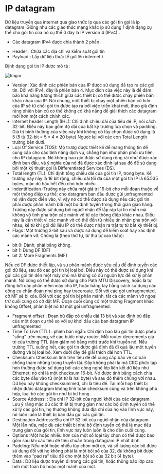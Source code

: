 # IP datagram 

Dữ liệu truyền qua internet qua giao thức Ip qua các gói tin gọi là ip datagram .Giống như các giao thức mạng khác ip sử dụng 1
định dạng cụ thể cho gói tin của nó cụ thể ở đây là IP version 4 (IPv4) .

- Các datagram IPv4 được chia thành 2 phần :
<ul>
<li> Header : Chứa các địa chỉ và kiểm soát gói tin
<li> Payload : Lấy dữ liệu thực tế gửi lên internet /
</ul>

Định dạng gói tin IP được mô tả :

![Imgur](http://i.imgur.com/EQF7SUJ.jpg)

- Version: Xác định các phiên bản của IP được sử dụng để tạo ra các gói tin. Đối với IPv4, đây là phiên bản 4. Mục đích của
việc này là để đảm bảo khả năng tương thích giữa các thiết bị có thể được chạy phiên bản khác nhau của IP. Nói chung, một 
thiết bị chạy một phiên bản cũ hơn của IP sẽ từ chối gói tin được tạo ra bởi việc triển khai mới, theo giả định rằng phiên bản 
cũ có thể không có khả năng để giải thích các datagram mới hơn một cách chính xác.
- Internet header Length (IHL): Chỉ định chiều dài của tiêu đề IP, nói cách 32-bit. Điều này bao gồm độ dài của bất kỳ trường
lựa chọn và padding. Giá trị bình thường của việc này khi không có tùy chọn được sử dụng là 5 (5 từ 32-bit = 5 * 4 = 20 byte)
Ngược lại với các con Total Length trường bên dưới.
- Loại Of Service (TOS): Mộ trươg được thiết kế để mang thông tin để cung cấp cho các tính năng dịch vụ, chẳng hạn như phân
phối ưu tiên, cho IP datagram. Nó không bao giờ được sử dụng rộng rãi như được xác định ban đầu, và ý nghĩa của nó đã được xác 
định lại sau đó để sử dụng bởi một kỹ thuật gọi là Differentiated Services (DS).
- Total length (TL): Chỉ định tổng chiều dài của gói tin IP, trong byte. Kể trường này này là 16 bit rộng, chiều dài tối đa 
của một gói tin IP là 65.535 bytes, mặc dù hầu hết đều ​​nhỏ hơn nhiều.
- Indentification :Trường này chứa một giá trị 16-bit cho mỗi đoạn thuộc về một thông điệp cụ thể; cho datagram ban đầu được
gửi unfragmented nó vẫn được điền vào, vì vậy nó có thể được sử dụng nếu các gói tin phải được phân mảnh bởi một bộ định 
tuyến trong thời gian giao hàng. Trường này được sử dụng bởi người nhận để lắp ráp lại tin nhắn mà không vô tình pha trộn 
các mảnh vỡ từ các thông điệp khác nhau. Điều này là cần thiết vì các mảnh vỡ có thể đến từ nhiều tin nhắn pha trộn với nhau,
kể từ khi gói dữ liệu IP có thể được nhận ra trật tự từ bất kỳ thiết bị.
- Flags :Một trường 3-bit sau và được sử dụng để kiểm soát hay xác định các mảnh vỡ. Chúng là (theo thứ tự, từ thứ tự cao thấp):
<ul>
<li>bit 0: Dành; phải bằng không.
<li>bit 1: Đừng DF (DF)
<li>bit 2: More Fragments (MF)
</ul>
Nếu cờ DF được thiết lập, và sự phân mảnh được yêu cầu để định tuyến các gói dữ liệu, sau đó các gói tin bị loại bỏ. 
Điều này có thể được sử dụng khi gửi các gói tin đến một máy chủ mà không có đủ nguồn lực để xử lý phân mảnh. Nó cũng có 
thể được sử dụng cho Path MTU Discovery, hoặc là tự động bởi các phần mềm máy chủ IP, hoặc bằng tay bằng cách sử dụng các 
công cụ chẩn đoán như ping hay traceroute. Đối với các gói unfragmented, cờ MF sẽ bị xóa. Đối với các gói tin bị phân mảnh,
tất cả các mảnh vỡ ngoại trừ cuối cùng có cờ đặt MF. Đoạn cuối cùng có một trường Fragment khác không Offset, phân biệt nó từ
một gói unfragmented.

- Fragment offset : Đoạn bù đắp có chiều dài 13 bit và xác định bù đắp của một đoạn cụ thể so với sự khởi đầu của ban datagram 
IP unfragmented
- Time To Live (TTL) : phiên bản ngắn: Chỉ định bao lâu gói tin được phép "sống" trên mạng, về các bước nhảy router. Mỗi router decrements giá trị của trường TTL (làm giảm nó bằng một) trước khi truyền nó. Nếu trường TTL xuống hết, các gói tin được giả định đã đi quá lâu một tuyến đường và bị loại bỏ. Xem dưới đây để giải thích dài hơn TTL.
- Checksum: Checksum tính trên tiêu đề để cung cấp bảo vệ cơ bản chống tham nhũng trong truyền tải. Đây không phải là mã CRC phức tạp hơn thường được sử dụng bởi các công nghệ lớp liên kết dữ liệu như Ethernet; nó chỉ là một checksum 16-bit. Nó được tính bằng cách chia các byte đầu vào từ (một từ là hai byte) và sau đó thêm chúng với nhau. Dữ liệu này không checksummed, chỉ là tiêu đề. Tại mỗi hop thiết bị nhận được datagram không tính toán checksum cùng và trên không phù hợp, loại bỏ các gói tin như bị hư hỏng.
- Source Address: : Địa chỉ IP 32-bit của người khởi của các datagram. Lưu ý rằng mặc dù các thiết bị trung gian như các bộ định tuyến có thể xử lý các gói tin, họ thường không đưa địa chỉ của họ vào lĩnh vực này, nó luôn luôn là thiết bị ban đầu gửi các gói tin.
- Destination Address::Địa chỉ IP 32-bit của người nhận của datagram. Một lần nữa, mặc dù các thiết bị như bộ định tuyến có thể là mục tiêu trung gian của gói tin, lĩnh vực này luôn luôn là cho đến cuối cùng.
- Options :Một hoặc nhiều hơn của một số loại tùy chọn có thể được bao gồm sau khi các tiêu đề tiêu chuẩn trong datagram IP nhất định 
- Padding: Nếu một hoặc nhiều tùy chọn mới có, và số lượng các bit được sử dụng đối với họ không phải là một bội số của 32, đủ không bit được thêm vào "pad ra" tiêu đề cho một bội số của 32 bit (4 byte).
- Data : Dữ liệu được truyền đi trong các gói tin, hoặc thông báo lớp cao hơn một toàn bộ hoặc một mảnh của một.
